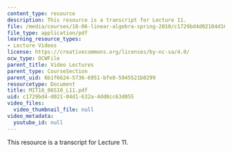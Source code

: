 ```yaml
---
content_type: resource
description: This resource is a transcript for Lecture 11.
file: /media/courses/18-06-linear-algebra-spring-2010/c1729bd4d02104d1632a4dd8cc63d055_MIT18_06S10_L11.pdf
file_type: application/pdf
learning_resource_types:
- Lecture Videos
license: https://creativecommons.org/licenses/by-nc-sa/4.0/
ocw_type: OCWFile
parent_title: Video Lectures
parent_type: CourseSection
parent_uid: 6b1f6624-5736-6951-bfe8-5945521b0299
resourcetype: Document
title: MIT18_06S10_L11.pdf
uid: c1729bd4-d021-04d1-632a-4dd8cc63d055
video_files:
  video_thumbnail_file: null
video_metadata:
  youtube_id: null
---
```

This resource is a transcript for Lecture 11.